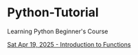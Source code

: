# Python-Tutorial
Learning Python Beginner's Course

[Sat Apr 19, 2025 - Introduction to Functions](https://github.com/KinderRookie/Python-Tutorial/tree/main/25-04-19)
